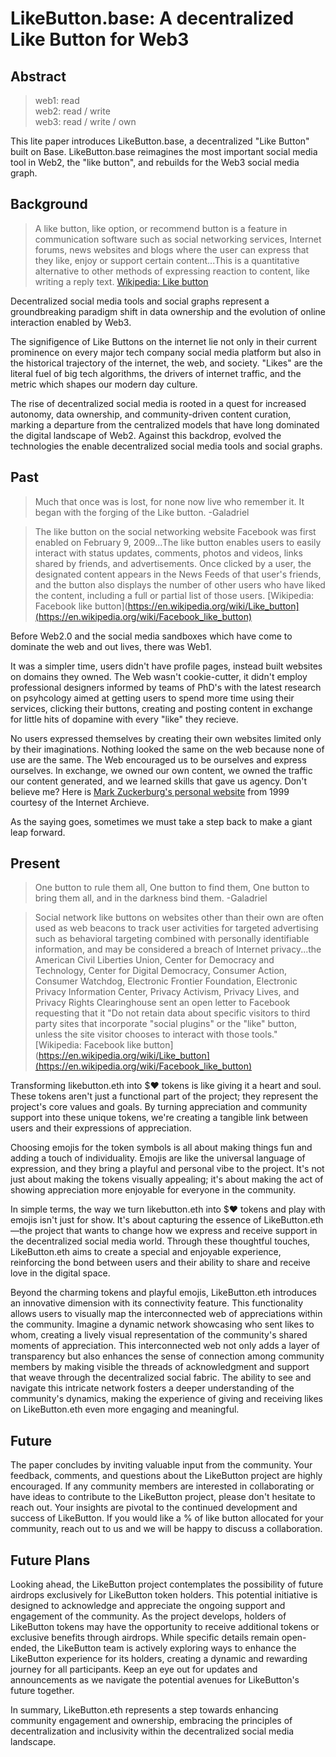 # LikeButton.base: A decentralized Like Button for Web3

## Abstract

> web1: read
> <br>
> web2: read / write
> <br>
> web3: read / write / own

This lite paper introduces LikeButton.base, a decentralized "Like Button" built on Base. 
LikeButton.base reimagines the most important social media tool in Web2, the "like button", 
and rebuilds for the Web3 social media graph. 

## Background

> A like button, like option, or recommend button is a feature in communication software such
> as social networking services, Internet forums, news websites and blogs where the user can
> express that they like, enjoy or support certain content...This is a quantitative alternative
> to other methods of expressing reaction to content, like writing a reply text.
> [Wikipedia: Like button](https://en.wikipedia.org/wiki/Like_button)

Decentralized social media tools and social graphs represent a groundbreaking paradigm shift in
data ownership and the evolution of online interaction enabled by Web3. 

The signifigence of Like Buttons on the internet lie not only in their current prominence on every 
major tech company social media platform but also in the historical trajectory of the internet, 
the web, and society. "Likes" are the literal fuel of big tech algorithms, the drivers of internet traffic,
and the metric which shapes our modern day culture.

The rise of decentralized social media is rooted in a quest for increased autonomy, data ownership, 
and community-driven content curation, marking a departure from the centralized models that have 
long dominated the digital landscape of Web2. Against this backdrop, evolved the technologies the enable 
decentralized social media tools and social graphs.

## Past

> Much that once was is lost, for none now live who remember it. It began with the forging of the Like button.
> -Galadriel

> The like button on the social networking website Facebook was first enabled on February 9, 2009...The like button
> enables users to easily interact with status updates, comments, photos and videos, links shared by friends, and
> advertisements. Once clicked by a user, the designated content appears in the News Feeds of that user's friends,
> and the button also displays the number of other users who have liked the content, including a full or partial list of those users.
> [Wikipedia: Facebook like button](https://en.wikipedia.org/wiki/Like_button](https://en.wikipedia.org/wiki/Facebook_like_button)

Before Web2.0 and the social media sandboxes which have come to dominate the web and out lives, there was Web1.  

It was a simpler time, users didn't have profile pages, instead built websites on domains they owned.  The Web
wasn't cookie-cutter, it didn't employ professional designers informed by teams of PhD's with the latest research
on psyhcology aimed at getting users to spend more time using their services, clicking their buttons, creating and
posting content in exchange for little hits of dopamine with every "like" they recieve.

No users expressed themselves by creating their own websites limited only by their imaginations.  Nothing looked 
the same on the web because none of use are the same.  The Web encouraged us to be ourselves and express ourselves.
In exchange, we owned our own content, we owned the traffic our content generated, and we learned skills that gave
us agency.  Don't believe me?  Here is [Mark Zuckerburg's personal website](https://web.archive.org/web/20021104225654/http://www.angelfire.com/ny/mez51/) from 1999 courtesy of the Internet Archieve.

As the saying goes, sometimes we must take a step back to make a giant leap forward.

## Present

> One button to rule them all, One button to find them,
> One button to bring them all, and in the darkness bind them.
> -Galadriel

> Social network like buttons on websites other than their own are often used as web beacons to track user activities for targeted
> advertising such as behavioral targeting combined with personally identifiable information, and may be considered a breach of
> Internet privacy...the American Civil Liberties Union, Center for Democracy and Technology, Center for Digital Democracy,
> Consumer Action, Consumer Watchdog, Electronic Frontier Foundation, Electronic Privacy Information Center, Privacy Activism, Privacy
> Lives, and Privacy Rights Clearinghouse sent an open letter to Facebook requesting that it "Do not retain data about specific visitors
> to third party sites that incorporate "social plugins" or the "like" button, unless the site visitor chooses to interact with those tools."
> [Wikipedia: Facebook like button](https://en.wikipedia.org/wiki/Like_button](https://en.wikipedia.org/wiki/Facebook_like_button)

Transforming likebutton.eth into $❤️ tokens is like giving it a heart and soul. These tokens aren't just a functional part of
the project; they represent the project's core values and goals. By turning appreciation and community support into these unique
tokens, we're creating a tangible link between users and their expressions of appreciation.

Choosing emojis for the token symbols is all about making things fun and adding a touch of individuality. Emojis are like the
universal language of expression, and they bring a playful and personal vibe to the project. It's not just about making the tokens
visually appealing; it's about making the act of showing appreciation more enjoyable for everyone in the community.

In simple terms, the way we turn likebutton.eth into $❤️ tokens and play with emojis isn't just for show. It's about capturing the 
essence of LikeButton.eth—the project that wants to change how we express and receive support in the decentralized social media world.
Through these thoughtful touches, LikeButton.eth aims to create a special and enjoyable experience, reinforcing the bond between users
and their ability to share and receive love in the digital space.

Beyond the charming tokens and playful emojis, LikeButton.eth introduces an innovative dimension with its connectivity feature. This 
functionality allows users to visually map the interconnected web of appreciations within the community. Imagine a dynamic network 
showcasing who sent likes to whom, creating a lively visual representation of the community's shared moments of appreciation. This 
interconnected web not only adds a layer of transparency but also enhances the sense of connection among community members by making 
visible the threads of acknowledgment and support that weave through the decentralized social fabric. The ability to see and navigate 
this intricate network fosters a deeper understanding of the community's dynamics, making the experience of giving and receiving likes 
on LikeButton.eth even more engaging and meaningful.

## Future

The paper concludes by inviting valuable input from the community. Your feedback, comments, and questions about the LikeButton project are highly encouraged. If any community members are interested in collaborating or have ideas to contribute to the LikeButton project, please don't hesitate to reach out. Your insights are pivotal to the continued development and success of LikeButton. If you would like a % of like button allocated for your community, reach out to us and we will be happy to discuss a collaboration.

## Future Plans

Looking ahead, the LikeButton project contemplates the possibility of future airdrops exclusively for LikeButton token holders. This potential initiative is designed to acknowledge and appreciate the ongoing support and engagement of the community. As the project develops, holders of LikeButton tokens may have the opportunity to receive additional tokens or exclusive benefits through airdrops. While specific details remain open-ended, the LikeButton team is actively exploring ways to enhance the LikeButton experience for its holders, creating a dynamic and rewarding journey for all participants. Keep an eye out for updates and announcements as we navigate the potential avenues for LikeButton's future together.

In summary, LikeButton.eth represents a step towards enhancing community engagement and ownership, embracing the principles of decentralization and inclusivity within the decentralized social media landscape.
